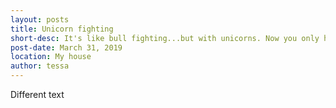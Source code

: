 ```yaml
---
layout: posts
title: Unicorn fighting
short-desc: It's like bull fighting...but with unicorns. Now you only have one horn to worry about!
post-date: March 31, 2019
location: My house
author: tessa
---
```

Different text
